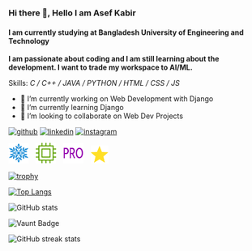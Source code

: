 ### Hi there 👋, Hello I am Asef Kabir
#### I am currently studying at Bangladesh University of Engineering and Technology
**I am passionate about coding and I am still learning about the development. I want to trade my workspace to AI/ML.**

Skills: *C / C++ / JAVA / PYTHON / HTML / CSS / JS*

- 🔭 I’m currently working on Web Development with Django 
- 🌱 I’m currently learning Django 
- 👯 I’m looking to collaborate on Web Dev Projects 


[<img src='https://cdn.jsdelivr.net/npm/simple-icons@3.0.1/icons/github.svg' alt='github' height='40'>](https://github.com/asef69)  [<img src='https://cdn.jsdelivr.net/npm/simple-icons@3.0.1/icons/linkedin.svg' alt='linkedin' height='40'>](https://www.linkedin.com/in/https://www.linkedin.com/in/asef-kabir-9bb371219//)  [<img src='https://cdn.jsdelivr.net/npm/simple-icons@3.0.1/icons/instagram.svg' alt='instagram' height='40'>](https://www.instagram.com/https://www.instagram.com/avoid._myself//)  

<a href='https://archiveprogram.github.com/'><img src='https://raw.githubusercontent.com/acervenky/animated-github-badges/master/assets/acbadge.gif' width='40' height='40'></a> <a href='https://docs.github.com/en/developers'><img src='https://raw.githubusercontent.com/acervenky/animated-github-badges/master/assets/devbadge.gif' width='40' height='40'></a> <a href='https://github.com/pricing'><img src='https://raw.githubusercontent.com/acervenky/animated-github-badges/master/assets/pro.gif' width='40' height='40'></a> <a href='https://stars.github.com/'><img src='https://raw.githubusercontent.com/acervenky/animated-github-badges/master/assets/starbadge.gif' width='35' height='35'></a> 

[![trophy](https://github-profile-trophy.vercel.app/?username=asef69)](https://github.com/ryo-ma/github-profile-trophy)

[![Top Langs](https://github-readme-stats.vercel.app/api/top-langs/?username=asef69)](https://github.com/anuraghazra/github-readme-stats)

![GitHub stats](https://github-readme-stats.vercel.app/api?username=asef69&show_icons=true&count_private=true)  

![Vaunt Badge](https://api.vaunt.dev/v1/github/entities/asef69/contributions?format=svg&private=true)  


![GitHub streak stats](https://streak-stats.demolab.com/?user=asef69)  

